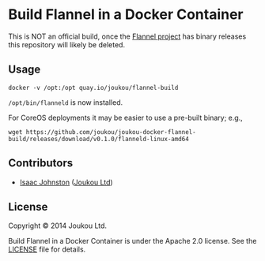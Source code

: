 Build Flannel in a Docker Container
===================================

This is NOT an official build, once the [Flannel project](https://github.com/coreos/flannel) has binary releases this repository will likely be deleted.

## Usage

`docker -v /opt:/opt quay.io/joukou/flannel-build`

`/opt/bin/flanneld` is now installed.

For CoreOS deployments it may be easier to use a pre-built binary; e.g.,

`wget https://github.com/joukou/joukou-docker-flannel-build/releases/download/v0.1.0/flanneld-linux-amd64`

## Contributors

* [Isaac Johnston](https://github.com/superstructor) ([Joukou Ltd](https://joukou.com))

## License

Copyright &copy; 2014 Joukou Ltd.

Build Flannel in a Docker Container is under the Apache 2.0 license. See the
[LICENSE](LICENSE) file for details.
